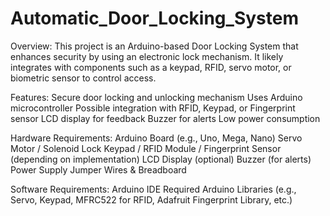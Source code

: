 # Automatic_Door_Locking_System

Overview: 
This project is an Arduino-based Door Locking System that enhances security by using an electronic lock mechanism. It likely integrates with components such as a keypad, RFID, servo motor, or biometric sensor to control access.

Features: 
Secure door locking and unlocking mechanism
Uses Arduino microcontroller
Possible integration with RFID, Keypad, or Fingerprint sensor
LCD display for feedback
Buzzer for alerts
Low power consumption

Hardware Requirements: 
Arduino Board (e.g., Uno, Mega, Nano)
Servo Motor / Solenoid Lock
Keypad / RFID Module / Fingerprint Sensor (depending on implementation)
LCD Display (optional)
Buzzer (for alerts)
Power Supply
Jumper Wires & Breadboard

Software Requirements: 
Arduino IDE
Required Arduino Libraries (e.g., Servo, Keypad, MFRC522 for RFID, Adafruit Fingerprint Library, etc.)
